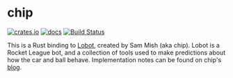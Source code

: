 # chip

[![crates.io](https://img.shields.io/crates/v/chip.svg)](https://crates.io/crates/chip)
[![docs](https://docs.rs/chip/badge.svg)](https://docs.rs/chip/)
[![Build Status](https://travis-ci.org/whatisaphone/chip.svg?branch=master)](https://travis-ci.org/whatisaphone/chip)

This is a Rust binding to [Lobot], created by Sam Mish (aka chip). Lobot is a
Rocket League bot, and a collection of tools used to make predictions about how
the car and ball behave. Implementation notes can be found on chip's [blog].

[Lobot]: https://github.com/samuelpmish/Utilities
[blog]: https://samuelpmish.github.io/notes/RocketLeague/
